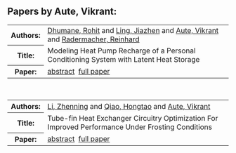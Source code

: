 <h2>Papers by Aute, Vikrant:</h2>
<!-- Begin papers -->
<table>
<tr><th>Authors:</th><td>
<a href="../authors/author_050.html">Dhumane, Rohit</a> and 
<a href="../authors/author_152.html">Ling, Jiazhen</a> and 
<a href="../authors/author_009.html">Aute, Vikrant</a> and 
<a href="../authors/author_194.html">Radermacher, Reinhard</a>
</td></tr>
<tr><th>Title:  </th><td>Modeling Heat Pump Recharge of a Personal Conditioning System with Latent Heat Storage</td></tr>
<tr><th>Paper:  </th><td><a href="../abstracts/Modelica2019abstract3A1.pdf">abstract</a>&nbsp;&nbsp;<a href="../papers/Modelica2019paper3A1.pdf">full paper</a></td></tr>
</table>
<br>
<table>
<tr><th>Authors:</th><td>
<a href="../authors/author_150.html">Li, Zhenning</a> and 
<a href="../authors/author_192.html">Qiao, Hongtao</a> and 
<a href="../authors/author_009.html">Aute, Vikrant</a>
</td></tr>
<tr><th>Title:  </th><td>Tube-fin Heat Exchanger Circuitry Optimization For Improved Performance Under Frosting Conditions</td></tr>
<tr><th>Paper:  </th><td><a href="../abstracts/Modelica2019abstract3A3.pdf">abstract</a>&nbsp;&nbsp;<a href="../papers/Modelica2019paper3A3.pdf">full paper</a></td></tr>
</table>
<br>
<!-- End papers -->